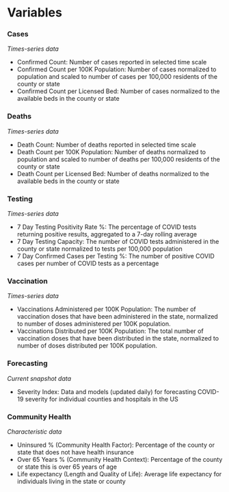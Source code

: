 # Variables
### Cases
<i>Times-series data</i>
<ul>
    <li>Confirmed Count: Number of cases reported in selected time scale</li>
    <li>Confirmed Count per 100K Population: Number of cases normalized to population and scaled to number of cases per 100,000 residents of the county or state</li>
    <li>Confirmed Count per Licensed Bed: Number of cases normalized to the available beds in the county or state</li>
</ul>

### Deaths
<i>Times-series data</i>
<ul>
    <li>Death Count: Number of deaths reported in selected time scale</li>
    <li>Death Count per 100K Population: Number of deaths normalized to population and scaled to number of deaths per 100,000 residents of the county or state</li>
    <li>Death Count per Licensed Bed: Number of deaths normalized to the available beds in the county or state</li>
</ul>


### Testing
<i>Times-series data</i>
<ul>
    <li>7 Day Testing Positivity Rate %: The percentage of COVID tests returning positive results, aggregated to a 7-day rolling average</li>
    <li>7 Day Testing Capacity: The number of COVID tests administered in the county or state normalized to tests per 100,000 population</li>
    <li>7 Day Confirmed Cases per Testing %: The number of positive COVID cases per number of COVID tests as a percentage</li>
</ul>

### Vaccination
<i>Times-series data</i>
<ul>
    <li>Vaccinations Administered per 100K Population: The number of vaccination doses that have been administered in the state, normalized to number of doses administered per 100K population.</li>
    <li>Vaccinations Distributed per 100K Population: The total number of vaccination doses that have been distributed in the state, normalized to number of doses distributed per 100K population. </li>
</ul>

### Forecasting
<i>Current snapshot data</i>
<ul>
    <li>Severity Index: Data and models (updated daily) for forecasting COVID-19 severity for individual counties and hospitals in the US</li>
</ul>

### Community Health
<i>Characteristic data</i>
<ul>
    <li>Uninsured % (Community Health Factor): Percentage of the county or state that does not have health insurance</li>
    <li>Over 65 Years % (Community Health Context): Percentage of the county or state this is over 65 years of age</li>
    <li>Life expectancy (Length and Quality of Life): Average life expectancy for individuals living in the state or county</li>
</ul>